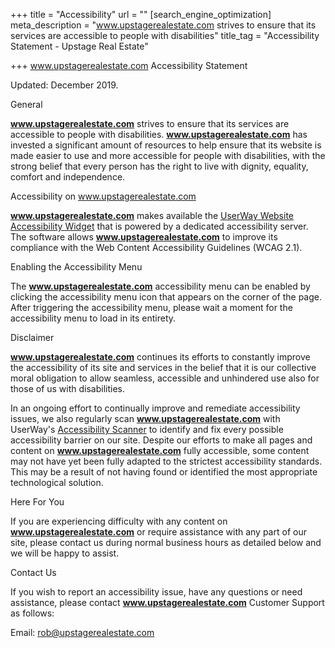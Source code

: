 +++
title = "Accessibility"
url = ""
[search_engine_optimization]
meta_description = "www.upstagerealestate.com strives to ensure that its services are accessible to people with disabilities"
title_tag = "Accessibility Statement - Upstage Real Estate"

+++
www.upstagerealestate.com Accessibility Statement

  
  
Updated: December 2019. 

General

**www.upstagerealestate.com** strives to ensure that its services are accessible to people with disabilities. **www.upstagerealestate.com** has invested a significant amount of resources to help ensure that its website is made easier to use and more accessible for people with disabilities, with the strong belief that every person has the right to live with dignity, equality, comfort and independence.

Accessibility on www.upstagerealestate.com

**www.upstagerealestate.com** makes available the [UserWay Website Accessibility Widget](https://UserWay.org) that is powered by a dedicated accessibility server. The software allows **www.upstagerealestate.com** to improve its compliance with the Web Content Accessibility Guidelines (WCAG 2.1).

Enabling the Accessibility Menu

The **www.upstagerealestate.com** accessibility menu can be enabled by clicking the accessibility menu icon that appears on the corner of the page. After triggering the accessibility menu, please wait a moment for the accessibility menu to load in its entirety.

Disclaimer

**www.upstagerealestate.com** continues its efforts to constantly improve the accessibility of its site and services in the belief that it is our collective moral obligation to allow seamless, accessible and unhindered use also for those of us with disabilities.   
  
In an ongoing effort to continually improve and remediate accessibility issues, we also regularly scan **www.upstagerealestate.com** with UserWay's [Accessibility Scanner](https://UserWay.org/scanner "Free Website Accessibility Scanner") to identify and fix every possible accessibility barrier on our site. Despite our efforts to make all pages and content on **www.upstagerealestate.com** fully accessible, some content may not have yet been fully adapted to the strictest accessibility standards. This may be a result of not having found or identified the most appropriate technological solution.

Here For You

If you are experiencing difficulty with any content on **www.upstagerealestate.com** or require assistance with any part of our site, please contact us during normal business hours as detailed below and we will be happy to assist.

Contact Us

If you wish to report an accessibility issue, have any questions or need assistance, please contact **www.upstagerealestate.com** Customer Support as follows:   
  
Email: [rob@upstagerealestate.com](mailto:rob@upstagerealestate.com)